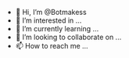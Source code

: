 - 👋 Hi, I’m @Botmakess
- 👀 I’m interested in ...
- 🌱 I’m currently learning ...
- 💞️ I’m looking to collaborate on ...
- 📫 How to reach me ...

<!---
Botmakess/Botmakess is a ✨ special ✨ repository because its `README.md` (this file) appears on your GitHub profile.
You can click the Preview link to take a look at your changes.
--->
